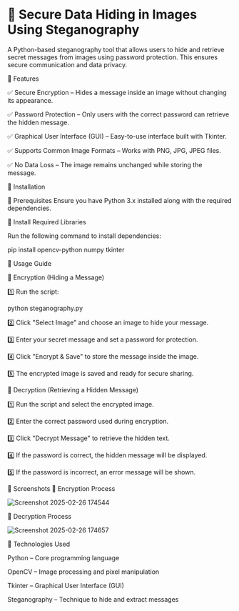 # 🔐 Secure Data Hiding in Images Using Steganography
A Python-based steganography tool that allows users to hide and retrieve secret messages from images using password protection. This ensures secure communication and data privacy.

📌 Features

✅ Secure Encryption – Hides a message inside an image without changing its appearance. 

✅ Password Protection – Only users with the correct password can retrieve the hidden message.

✅ Graphical User Interface (GUI) – Easy-to-use interface built with Tkinter.

✅ Supports Common Image Formats – Works with PNG, JPG, JPEG files.

✅ No Data Loss – The image remains unchanged while storing the message.



🚀 Installation

🔹 Prerequisites
Ensure you have Python 3.x installed along with the required dependencies.

🔹 Install Required Libraries

Run the following command to install dependencies:

pip install opencv-python numpy tkinter


🔹 Usage Guide

🔹 Encryption (Hiding a Message)

1️⃣ Run the script:

python steganography.py

2️⃣ Click "Select Image" and choose an image to hide your message.

3️⃣ Enter your secret message and set a password for protection.

4️⃣ Click "Encrypt & Save" to store the message inside the image.

5️⃣ The encrypted image is saved and ready for secure sharing.


🔹 Decryption (Retrieving a Hidden Message)

1️⃣ Run the script and select the encrypted image.

2️⃣ Enter the correct password used during encryption.

3️⃣ Click "Decrypt Message" to retrieve the hidden text.

4️⃣ If the password is correct, the hidden message will be displayed.

5️⃣ If the password is incorrect, an error message will be shown.


🔹 Screenshots
📌 Encryption Process

![Screenshot 2025-02-26 174544](https://github.com/user-attachments/assets/3bddbd99-739b-42de-9dac-c730df88b221)


📌 Decryption Process

![Screenshot 2025-02-26 174657](https://github.com/user-attachments/assets/9084d11d-663a-4f22-b52a-1b36ad9e2019)


🔹 Technologies Used

Python – Core programming language

OpenCV – Image processing and pixel manipulation

Tkinter – Graphical User Interface (GUI)

Steganography – Technique to hide and extract messages




